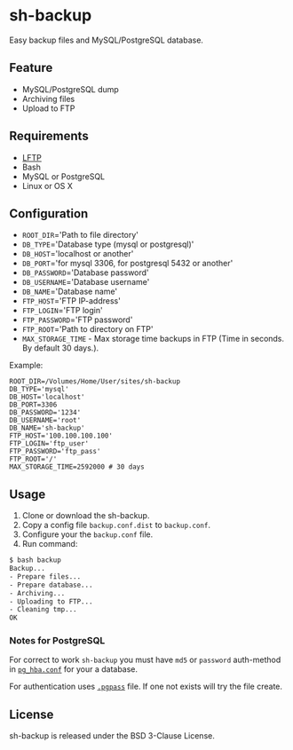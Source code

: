 sh-backup
=========

Easy backup files and MySQL/PostgreSQL database.

Feature
-------

- MySQL/PostgreSQL dump
- Archiving files
- Upload to FTP

Requirements
------------

- [LFTP](https://github.com/lavv17/lftp)
- Bash
- MySQL or PostgreSQL
- Linux or OS X

Configuration
-------------

- `ROOT_DIR`='Path to file directory'
- `DB_TYPE`='Database type (mysql or postgresql)'
- `DB_HOST`='localhost or another'
- `DB_PORT`='for mysql 3306, for postgresql 5432 or another'
- `DB_PASSWORD`='Database password'
- `DB_USERNAME`='Database username'
- `DB_NAME`='Database name'
- `FTP_HOST`='FTP IP-address'
- `FTP_LOGIN`='FTP login'
- `FTP_PASSWORD`='FTP password'
- `FTP_ROOT`='Path to directory on FTP'
- `MAX_STORAGE_TIME` - Max storage time backups in FTP (Time in seconds. By default 30 days.).

Example:

```
ROOT_DIR=/Volumes/Home/User/sites/sh-backup
DB_TYPE='mysql'
DB_HOST='localhost'
DB_PORT=3306
DB_PASSWORD='1234'
DB_USERNAME='root'
DB_NAME='sh-backup'
FTP_HOST='100.100.100.100'
FTP_LOGIN='ftp_user'
FTP_PASSWORD='ftp_pass'
FTP_ROOT='/'
MAX_STORAGE_TIME=2592000 # 30 days
```

Usage
-----

1. Clone or download the sh-backup.
2. Copy a config file `backup.conf.dist` to `backup.conf`.
3. Configure your the `backup.conf` file.
4. Run command:

```bash
$ bash backup
Backup...
- Prepare files...
- Prepare database...
- Archiving...
- Uploading to FTP...
- Cleaning tmp...                                 
OK
```

### Notes for PostgreSQL

For correct to work `sh-backup` you must have `md5` or `password` auth-method in
[`pg_hba.conf`](https://www.postgresql.org/docs/9.5/static/auth-pg-hba-conf.html) for your a database.

For authentication uses [`.pgpass`](https://www.postgresql.org/docs/9.5/static/libpq-pgpass.html)
file. If one not exists will try the file create.

License
-------

sh-backup is released under the BSD 3-Clause License.
